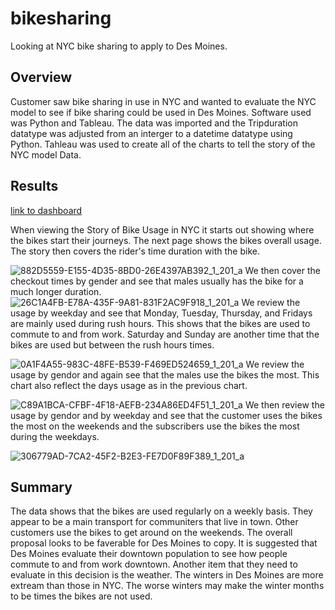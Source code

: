 # bikesharing
Looking at NYC bike sharing to apply to Des Moines. 
## Overview
Customer saw bike sharing in use in NYC and wanted to evaluate the NYC model to see if bike sharing could be used in Des Moines. Software used was Python and Tableau.  The data was imported and the Tripduration datatype was adjusted from an interger to a datetime datatype using Python.  Tahleau was used to create all of the charts to tell the story of the NYC model Data.
## Results
[link to dashboard](https://public.tableau.com/app/profile/kurt.holmberg/viz/StoryofBikeUsageinNYC/Story1?publish=yes)

When viewing the Story of Bike Usage in NYC it starts out showing where the bikes start their journeys.  The next page shows the bikes overall usage.  The story then covers the rider's time duration with the bike. 

![882D5559-E155-4D35-8BD0-26E4397AB392_1_201_a](https://user-images.githubusercontent.com/98991575/173207487-9774cbce-2daa-4bd2-a829-0129ff1a67ab.jpeg)
We then cover the checkout times by gender and see that males usually has the bike for a much longer duration.
![26C1A4FB-E78A-435F-9A81-831F2AC9F918_1_201_a](https://user-images.githubusercontent.com/98991575/173207557-9390a3b8-f84c-475f-b2da-416f8764b279.jpeg)
We review the usage by weekday and see that Monday, Tuesday, Thursday, and Fridays are mainly used during rush hours. This shows that the bikes are used to commute to and from work. Saturday and Sunday are another time that the bikes are used but between the rush hours times.

![0A1F4A55-983C-48FE-B539-F469ED524659_1_201_a](https://user-images.githubusercontent.com/98991575/173207670-11208eed-1bcc-41fe-b8e2-073189ad16c6.jpeg)
We review the usage by gendor and again see that the males use the bikes the most.  This chart also reflect the days usage as in the previous chart.

![C89A1BCA-CFBF-4F18-AEFB-234A86ED4F51_1_201_a](https://user-images.githubusercontent.com/98991575/173207412-28e4b8d2-f4b5-4f69-b524-5d953127ddde.jpeg)
We then review the usage by gendor and by weekday and see that the customer uses the bikes the most on the weekends and the subscribers use the bikes the most during the weekdays.

![306779AD-7CA2-45F2-B2E3-FE7D0F89F389_1_201_a](https://user-images.githubusercontent.com/98991575/173207722-6209d982-b1a1-4b32-b06c-6ad2f67b7878.jpeg)


## Summary
The data shows that the bikes are used regularly on a weekly basis.  They appear to be a main transport for communiters that live in town.  Other customers use the bikes to get around on the weekends.  The overall proposal looks to be faverable for Des Moines to copy.  It is suggested that Des Moines evaluate their downtown population to see how people commute to and from work downtown.  Another item that they need to evaluate in this decision is the weather.  The winters in Des Moines are more extream than those in NYC.  The worse winters may make the winter months to be times the bikes are not used.
